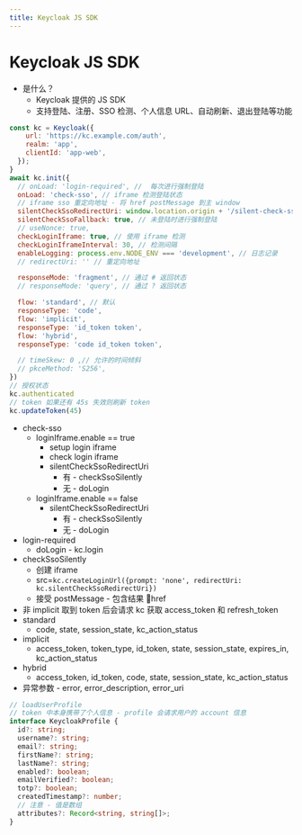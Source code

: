 ```yaml
---
title: Keycloak JS SDK
---
```


# Keycloak JS SDK

- 是什么？
  - Keycloak 提供的 JS SDK
  - 支持登陆、注册、SSO 检测、个人信息 URL、自动刷新、退出登陆等功能

```js
const kc = Keycloak({
    url: 'https://kc.example.com/auth',
    realm: 'app',
    clientId: 'app-web',
  });
}
await kc.init({
  // onLoad: 'login-required', //  每次进行强制登陆
  onLoad: 'check-sso', // iframe 检测登陆状态
  // iframe sso 重定向地址 - 将 href postMessage 到主 window
  silentCheckSsoRedirectUri: window.location.origin + '/silent-check-sso.html',
  silentCheckSsoFallback: true, // 未登陆时进行强制登陆
  // useNonce: true,
  checkLoginIframe: true, // 使用 iframe 检测
  checkLoginIframeInterval: 30, // 检测间隔
  enableLogging: process.env.NODE_ENV === 'development', // 日志记录
  // redirectUri: '' // 重定向地址

  responseMode: 'fragment', // 通过 # 返回状态
  // responseMode: 'query', // 通过 ? 返回状态

  flow: 'standard', // 默认
  responseType: 'code',
  flow: 'implicit',
  responseType: 'id_token token',
  flow: 'hybrid',
  responseType: 'code id_token token',

  // timeSkew: 0 ,// 允许的时间倾斜
  // pkceMethod: 'S256',
})
// 授权状态
kc.authenticated
// token 如果还有 45s 失效则刷新 token
kc.updateToken(45)
```

- check-sso
  - loginIframe.enable == true
    - setup login iframe
    - check login iframe
    - silentCheckSsoRedirectUri
      - 有 - checkSsoSilently
      - 无 - doLogin
  - loginIframe.enable == false
    - silentCheckSsoRedirectUri
      - 有 - checkSsoSilently
      - 无 - doLogin
- login-required
  - doLogin - kc.login
- checkSsoSilently
  - 创建 iframe
  - src=`kc.createLoginUrl({prompt: 'none', redirectUri: kc.silentCheckSsoRedirectUri})`
  - 接受 postMessage - 包含结果 href
- 非 implicit 取到 token 后会请求 kc 获取 access_token 和 refresh_token
- standard
  - code, state, session_state, kc_action_status
- implicit
  - access_token, token_type, id_token, state, session_state, expires_in, kc_action_status
- hybrid
  - access_token, id_token, code, state, session_state, kc_action_status
- 异常参数 - error, error_description, error_uri

```ts
// loadUserProfile
// token 中本身携带了个人信息 - profile 会请求用户的 account 信息
interface KeycloakProfile {
  id?: string;
  username?: string;
  email?: string;
  firstName?: string;
  lastName?: string;
  enabled?: boolean;
  emailVerified?: boolean;
  totp?: boolean;
  createdTimestamp?: number;
  // 注意 - 值是数组
  attributes?: Record<string, string[]>;
}
```
